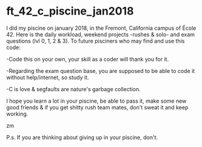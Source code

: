 # ft_42_c_piscine_jan2018
I did my piscine on january 2018, in the Fremont, California campus of École 42. Here is the daily workload, weekend projects -rushes &amp; solo- and exam questions (lvl 0, 1, 2 &amp; 3). To future pisciners who may find and use this code:

-Code this on your own, your skill as a coder will thank you for it.

-Regarding the exam question base, you are supposed to be able to code it without help/internet, so study it.

-C is love & segfaults are nature's garbage collection.


I hope you learn a lot in your piscine, be able to pass it, make some new good friends & if you get shitty rush team mates, don't sweat it and keep working.

zm

P.s. If you are thinking about giving up in your piscine, don't.
